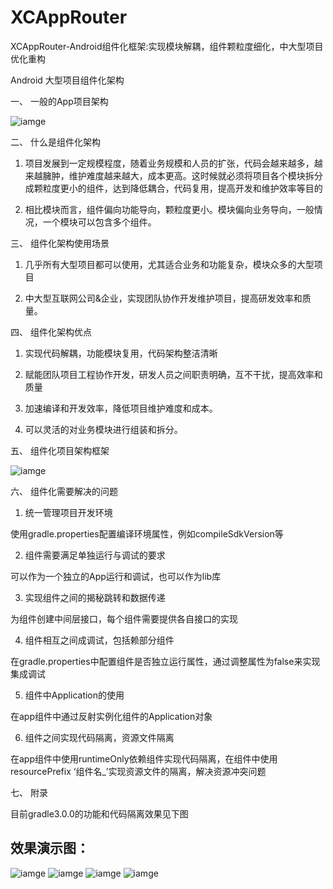 # XCAppRouter
XCAppRouter-Android组件化框架:实现模块解耦，组件颗粒度细化，中大型项目优化重构

Android 大型项目组件化架构

一、	一般的App项目架构

 ![iamge](https://raw.githubusercontent.com/jczmdeveloper/XCAppRouter/master/screenshots/jiagou1.png)
 
二、	什么是组件化架构

1.	项目发展到一定规模程度，随着业务规模和人员的扩张，代码会越来越多，越来越臃肿，维护难度越来越大，成本更高。这时候就必须将项目各个模块拆分成颗粒度更小的组件，达到降低耦合，代码复用，提高开发和维护效率等目的

2. 相比模块而言，组件偏向功能导向，颗粒度更小。模块偏向业务导向，一般情况，一个模块可以包含多个组件。

三、	组件化架构使用场景

1.	几乎所有大型项目都可以使用，尤其适合业务和功能复杂，模块众多的大型项目

2.	中大型互联网公司&企业，实现团队协作开发维护项目，提高研发效率和质量。

四、	组件化架构优点

1.	实现代码解耦，功能模块复用，代码架构整洁清晰

2.	赋能团队项目工程协作开发，研发人员之间职责明确，互不干扰，提高效率和质量

3.	加速编译和开发效率，降低项目维护难度和成本。

4.	可以灵活的对业务模块进行组装和拆分。

五、	组件化项目架构框架

 ![iamge](https://raw.githubusercontent.com/jczmdeveloper/XCAppRouter/master/screenshots/jiagou2.png)
 
六、	组件化需要解决的问题

1.	统一管理项目开发环境

使用gradle.properties配置编译环境属性，例如compileSdkVersion等

2.	组件需要满足单独运行与调试的要求

可以作为一个独立的App运行和调试，也可以作为lib库

3.	实现组件之间的揭秘跳转和数据传递

为组件创建中间层接口，每个组件需要提供各自接口的实现

4.	组件相互之间成调试，包括赖部分组件

在gradle.properties中配置组件是否独立运行属性，通过调整属性为false来实现集成调试

5.	组件中Application的使用

在app组件中通过反射实例化组件的Application对象

6.	组件之间实现代码隔离，资源文件隔离

在app组件中使用runtimeOnly依赖组件实现代码隔离，在组件中使用resourcePrefix ‘组件名_’实现资源文件的隔离，解决资源冲突问题

七、	附录

目前gradle3.0.0的功能和代码隔离效果见下图
 






## 效果演示图：

![iamge](https://raw.githubusercontent.com/jczmdeveloper/XCAppRouter/master/screenshots/1.png)
![iamge](https://raw.githubusercontent.com/jczmdeveloper/XCAppRouter/master/screenshots/2.png)
![iamge](https://raw.githubusercontent.com/jczmdeveloper/XCAppRouter/master/screenshots/3.png)
![iamge](https://raw.githubusercontent.com/jczmdeveloper/XCAppRouter/master/screenshots/4.png)



